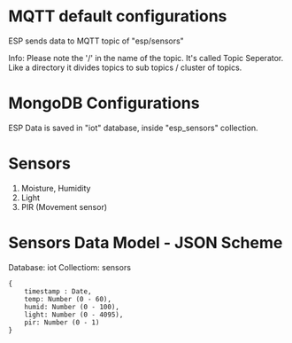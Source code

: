 # MQTT default configurations

ESP sends data to MQTT topic of "esp/sensors"

Info:
Please note the '/' in the name of the topic. It's called Topic Seperator. Like a directory it divides topics to sub topics / cluster of topics.

# MongoDB Configurations

ESP Data is saved in "iot" database, inside "esp_sensors" collection.

# Sensors
1) Moisture, Humidity
2) Light
3) PIR (Movement sensor)

# Sensors Data Model - JSON Scheme
Database: iot
Collectiom: sensors
```
{
    timestamp : Date,
    temp: Number (0 - 60),
    humid: Number (0 - 100),
    light: Number (0 - 4095),
    pir: Number (0 - 1)
}
```